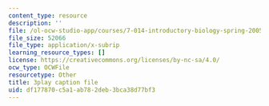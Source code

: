 ```yaml
---
content_type: resource
description: ''
file: /ol-ocw-studio-app/courses/7-014-introductory-biology-spring-2005/df177870c5a1ab782deb3bca38d77bf3_mJhgkUWLtX8.srt
file_size: 52066
file_type: application/x-subrip
learning_resource_types: []
license: https://creativecommons.org/licenses/by-nc-sa/4.0/
ocw_type: OCWFile
resourcetype: Other
title: 3play caption file
uid: df177870-c5a1-ab78-2deb-3bca38d77bf3
---
```

